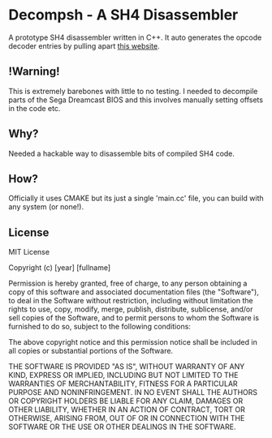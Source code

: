 # Decompsh - A SH4 Disassembler

A prototype SH4 disassembler written in C++. It auto generates the opcode decoder entries by pulling apart [this website](http://shared-ptr.com/sh_insns.html).

## !Warning!
This is extremely barebones with little to no testing. I needed to decompile parts of the Sega Dreamcast BIOS and this involves manually setting offsets in the code etc.

## Why?
Needed a hackable way to disassemble bits of compiled SH4 code.

## How?
Officially it uses CMAKE but its just a single 'main.cc' file, you can build with any system (or none!).

## License
MIT License

Copyright (c) [year] [fullname]

Permission is hereby granted, free of charge, to any person obtaining a copy
of this software and associated documentation files (the "Software"), to deal
in the Software without restriction, including without limitation the rights
to use, copy, modify, merge, publish, distribute, sublicense, and/or sell
copies of the Software, and to permit persons to whom the Software is
furnished to do so, subject to the following conditions:

The above copyright notice and this permission notice shall be included in all
copies or substantial portions of the Software.

THE SOFTWARE IS PROVIDED "AS IS", WITHOUT WARRANTY OF ANY KIND, EXPRESS OR
IMPLIED, INCLUDING BUT NOT LIMITED TO THE WARRANTIES OF MERCHANTABILITY,
FITNESS FOR A PARTICULAR PURPOSE AND NONINFRINGEMENT. IN NO EVENT SHALL THE
AUTHORS OR COPYRIGHT HOLDERS BE LIABLE FOR ANY CLAIM, DAMAGES OR OTHER
LIABILITY, WHETHER IN AN ACTION OF CONTRACT, TORT OR OTHERWISE, ARISING FROM,
OUT OF OR IN CONNECTION WITH THE SOFTWARE OR THE USE OR OTHER DEALINGS IN THE
SOFTWARE.